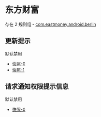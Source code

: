 # 东方财富

存在 2 规则组 - [com.eastmoney.android.berlin](/src/apps/com.eastmoney.android.berlin.ts)

## 更新提示

默认禁用

- [快照-0](https://i.gkd.li/i/12706070)
- [快照-1](https://i.gkd.li/i/13399156)

## 请求通知权限提示信息

默认禁用

- [快照-0](https://i.gkd.li/i/12706065)
